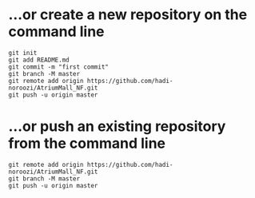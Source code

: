 # …or create a new repository on the command line

```
git init
git add README.md
git commit -m "first commit"
git branch -M master
git remote add origin https://github.com/hadi-noroozi/AtriumMall_NF.git
git push -u origin master
```

# …or push an existing repository from the command line

```
git remote add origin https://github.com/hadi-noroozi/AtriumMall_NF.git
git branch -M master
git push -u origin master
```